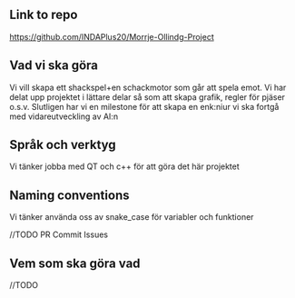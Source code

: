 ## Link to repo
https://github.com/INDAPlus20/Morrje-Ollindg-Project

## Vad vi ska göra

Vi vill skapa ett shackspel+en schackmotor som går att spela emot. Vi har delat upp projektet i lättare delar så som att skapa grafik, regler för pjäser o.s.v. Slutligen har vi en milestone för att skapa en enk:niur vi ska fortgå med vidareutveckling av AI:n

## Språk och verktyg

Vi tänker jobba med QT och c++ för att göra det här projektet

## Naming conventions

Vi tänker använda oss av snake_case för variabler och funktioner

//TODO
PR
Commit
Issues

## Vem som ska göra vad

//TODO
